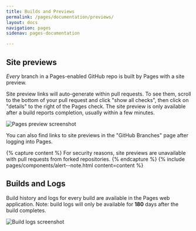 ```yaml
---
title: Builds and Previews
permalink: /pages/documentation/previews/
layout: docs
navigation: pages
sidenav: pages-documentation

---
```


## Site previews 

_Every_ branch in a Pages-enabled GitHub repo is built by Pages with
a site preview.

Site preview links will auto-generate within pull requests. To see them, scroll to
the bottom of your pull request and click "show all checks", then click on
"details" to the right of the Pages check. The site preview is only
available after a build reports completion, usually within a few minutes.

![Pages preview screenshot]({{site.baseurl}}/assets/images/pages/federalist-preview.png)

You can also find links to site previews in the "GitHub Branches" page after
logging into Pages.

{% capture content %}
For security reasons, site previews are unavailable with pull requests from
forked repositories.
{% endcapture %}
{% include pages/components/alert--note.html content=content %}

## Builds and Logs
Build history and logs for every build are available in the Pages web application. Note: build logs will only be available for **180** days after the build completes.

![Build logs screenshot]({{site.baseurl}}/assets/images/pages/buildlogs.png)